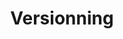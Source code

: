 ---
layout: topic
title: Versionning
permalink: /design/topics/versioning
sort: API Lifecycle_Versionning
topic_id: versioning
topic_category: API Lifecycle
topic_name: Versionning
topic_description: How to handle API versionning
guidelines:
  - guideline_id: atlassian-rest-api-design-guidelines-version-1
    guideline_title: Atlassian REST API Design Guidelines version 1
    guideline_type: website
    guideline_url: 'https://developer.atlassian.com/docs/atlassian-platform-common-components/rest-api-development/atlassian-rest-api-design-guidelines-version-1'
    guideline_company: Atlassian
    guideline_companyLogoUrl: /media/logos/atlassian.png
    guideline_companyUrl: 'https://developer.atlassian.com/'
    guideline_screenshotUrl: /media/screenshots/atlassian-rest-api-design-guidelines-version-1.png
    guideline_date: 2016-01-22T00:00:00.000Z
    guideline_reviewDate: 2016-09-01T00:00:00.000Z
    guideline__links:
      self:
        href: /design/guidelines/atlassian-rest-api-design-guidelines-version-1
      guidelineTopics:
        href: /design/guidelines/atlassian-rest-api-design-guidelines-version-1/topics
    references:
      - name: Version Control for APIs
        url: 'https://developer.atlassian.com/docs/atlassian-platform-common-components/rest-api-development/atlassian-rest-api-design-guidelines-version-1#AtlassianRESTAPIDesignGuidelinesversion1-VersionControlforAPIs'
  - guideline_id: atlassian-rest-api-policy
    guideline_title: Atlassian REST API Policy
    guideline_type: website
    guideline_url: 'https://developer.atlassian.com/display/HOME/Atlassian+REST+API+policy'
    guideline_company: Atlassian
    guideline_companyLogoUrl: /media/logos/atlassian.png
    guideline_companyUrl: 'https://developer.atlassian.com/'
    guideline_screenshotUrl: /media/screenshots/atlassian-rest-api-policy.png
    guideline_date: 2015-01-15T00:00:00.000Z
    guideline_reviewDate: 2016-09-01T00:00:00.000Z
    guideline__links:
      self:
        href: /design/guidelines/atlassian-rest-api-policy
      guidelineTopics:
        href: /design/guidelines/atlassian-rest-api-policy/topics
    references:
      - name: Compatibility policy
        url: 'https://developer.atlassian.com/display/HOME/Atlassian+REST+API+policy#AtlassianRESTAPIpolicy-Compatibilitypolicy'
      - name: Backwards compatibility
        url: 'https://developer.atlassian.com/display/HOME/Atlassian+REST+API+policy#AtlassianRESTAPIpolicy-Backwardscompatibility'
      - name: Structured representations (application/json)
        url: 'https://developer.atlassian.com/display/HOME/Atlassian+REST+API+policy#AtlassianRESTAPIpolicy-Structuredrepresentations(application/json)'
      - name: API versioning
        url: 'https://developer.atlassian.com/display/HOME/Atlassian+REST+API+policy#AtlassianRESTAPIpolicy-APIversioning'
  - guideline_id: ausdto-api-design-guide
    guideline_title: API Design Guide
    guideline_type: website
    guideline_url: 'https://apiguide.readthedocs.io/en/latest/index.html'
    guideline_company: Australian Digital Transformation Office
    guideline_companyLogoUrl: /media/logos/ausdto.png
    guideline_companyUrl: 'https://www.dto.gov.au/'
    guideline_screenshotUrl: /media/screenshots/ausdto-api-design-guide.png
    guideline_date: 2015-10-20T00:00:00.000Z
    guideline_reviewDate: 2016-08-18T00:00:00.000Z
    guideline__links:
      self:
        href: /design/guidelines/ausdto-api-design-guide
      guidelineTopics:
        href: /design/guidelines/ausdto-api-design-guide/topics
    references:
      - name: Versioning
        url: 'https://apiguide.readthedocs.io/en/latest/build_and_publish/use_RESTful_urls.html#versioning'
      - name: Use versions
        url: 'https://apiguide.readthedocs.io/en/latest/build_and_publish/versioning.html'
  - guideline_id: cisco-api-design-guide
    guideline_title: API Design Guide
    guideline_type: github
    guideline_url: 'https://github.com/CiscoDevNet/api-design-guide'
    guideline_company: Cisco
    guideline_companyLogoUrl: /media/logos/cisco.png
    guideline_companyUrl: 'http://developer.cisco.com/'
    guideline_screenshotUrl: /media/screenshots/cisco-api-design-guide.png
    guideline_date: 2015-08-21T00:00:00.000Z
    guideline_reviewDate: 2016-08-18T00:00:00.000Z
    guideline__links:
      self:
        href: /design/guidelines/cisco-api-design-guide
      guidelineTopics:
        href: /design/guidelines/cisco-api-design-guide/topics
    references:
      - name: 3.13 Versioning
        url: 'https://github.com/CiscoDevNet/api-design-guide#313-versioning'
  - guideline_id: haufe-api-styleguide
    guideline_title: Haufe API style guide
    guideline_type: github
    guideline_url: 'https://github.com/Haufe-Lexware/api-style-guide/blob/master/readme.md'
    guideline_company: Haufe
    guideline_companyLogoUrl: /media/logos/haufe.png
    guideline_companyUrl: 'http://dev.haufe.com/'
    guideline_screenshotUrl: /media/screenshots/haufe-api-styleguide.png
    guideline_date: 2015-01-15T00:00:00.000Z
    guideline_reviewDate: 2016-08-31T00:00:00.000Z
    guideline__links:
      self:
        href: /design/guidelines/haufe-api-styleguide
      guidelineTopics:
        href: /design/guidelines/haufe-api-styleguide/topics
    references:
      - name: Version
        url: 'https://github.com/Haufe-Lexware/api-style-guide/blob/master/uri-components/uri-components.md#version'
  - guideline_id: heroku-http-api-design-guide
    guideline_title: HTTP API Design Guide
    guideline_type: gitbook
    guideline_url: 'https://geemus.gitbooks.io/http-api-design/content/en/'
    guideline_company: Heroku
    guideline_companyLogoUrl: /media/logos/heroku.png
    guideline_companyUrl: 'https://devcenter.heroku.com/articles/platform-api-reference'
    guideline_screenshotUrl: /media/screenshots/heroku-http-api-design-guide.png
    guideline_date: 2016-07-05T00:00:00.000Z
    guideline_reviewDate: 2016-08-31T00:00:00.000Z
    guideline__links:
      self:
        href: /design/guidelines/heroku-http-api-design-guide
      guidelineTopics:
        href: /design/guidelines/heroku-http-api-design-guide/topics
    references:
      - name: Require Versioning in the Accepts Header
        url: 'https://geemus.gitbooks.io/http-api-design/content/en/foundations/require-versioning-in-the-accepts-header.html'
      - name: Describe stability
        url: 'https://geemus.gitbooks.io/http-api-design/content/en/artifacts/describe-stability.html'
  - guideline_id: microsoft-rest-api-guidelines
    guideline_title: Microsoft REST API Guidelines
    guideline_type: github
    guideline_url: 'https://github.com/Microsoft/api-guidelines/blob/master/Guidelines.md'
    guideline_company: Microsoft
    guideline_companyLogoUrl: /media/logos/microsoft.png
    guideline_companyUrl: 'https://opensource.microsoft.com/'
    guideline_screenshotUrl: /media/screenshots/microsoft-rest-api-guidelines.png
    guideline_date: 2016-07-19T00:00:00.000Z
    guideline_reviewDate: 2016-08-31T00:00:00.000Z
    guideline__links:
      self:
        href: /design/guidelines/microsoft-rest-api-guidelines
      guidelineTopics:
        href: /design/guidelines/microsoft-rest-api-guidelines/topics
    references:
      - name: Guidelines for existing services and versioning of services
        url: 'https://github.com/Microsoft/api-guidelines/blob/master/Guidelines.md#42-guidelines-for-existing-services-and-versioning-of-services'
      - name: Versioning
        url: 'https://github.com/Microsoft/api-guidelines/blob/master/Guidelines.md#12-versioning'
  - guideline_id: paypal-api-style-guide
    guideline_title: API Style Guide
    guideline_type: github
    guideline_url: 'https://github.com/paypal/api-standards/blob/master/api-style-guide.md'
    guideline_company: PayPal
    guideline_companyLogoUrl: /media/logos/paypal.png
    guideline_companyUrl: 'https://developer.paypal.com/'
    guideline_screenshotUrl: /media/screenshots/paypal-api-style-guide.png
    guideline_date: 2016-08-11T00:00:00.000Z
    guideline_reviewDate: 2016-08-31T00:00:00.000Z
    guideline__links:
      self:
        href: /design/guidelines/paypal-api-style-guide
      guidelineTopics:
        href: /design/guidelines/paypal-api-style-guide/topics
    references:
      - name: Version
        url: 'https://github.com/paypal/api-standards/blob/master/api-style-guide.md#version'
  - guideline_id: white-house-web-api-standards
    guideline_title: White House Web API Standards
    guideline_type: github
    guideline_url: 'https://github.com/WhiteHouse/api-standards'
    guideline_company: White House
    guideline_companyLogoUrl: /media/logos/whitehouse.png
    guideline_companyUrl: 'https://www.whitehouse.gov/developers'
    guideline_screenshotUrl: /media/screenshots/white-house-web-api-standards.png
    guideline_date: 2015-02-24T00:00:00.000Z
    guideline_reviewDate: 2016-08-18T00:00:00.000Z
    guideline__links:
      self:
        href: /design/guidelines/white-house-web-api-standards
      guidelineTopics:
        href: /design/guidelines/white-house-web-api-standards/topics
    references:
      - name: General guidelines for RESTful URLs
        url: 'https://github.com/WhiteHouse/api-standards/blob/master/README.md#general-guidelines-for-restful-urls'
      - name: Versions
        url: 'https://github.com/WhiteHouse/api-standards/blob/master/README.md#versions'
  - guideline_id: zalando-restful-api-guidelines
    guideline_title: RESTFul API Guidelines
    guideline_type: website
    guideline_url: 'http://zalando.github.io/restful-api-guidelines/'
    guideline_company: Zalando
    guideline_companyLogoUrl: /media/logos/zalando.png
    guideline_companyUrl: 'https://tech.zalando.de/'
    guideline_screenshotUrl: /media/screenshots/zalando-restful-api-guidelines.png
    guideline_date: 2016-01-22T00:00:00.000Z
    guideline_reviewDate: 2016-08-28T00:00:00.000Z
    guideline__links:
      self:
        href: /design/guidelines/zalando-restful-api-guidelines
      guidelineTopics:
        href: /design/guidelines/zalando-restful-api-guidelines/topics
    references:
      - name: Compatibility
        url: 'http://zalando.github.io/restful-api-guidelines/compatibility/Compatibility.html'
      - name: Don’t Break Backward Compatibility
        url: 'http://zalando.github.io/restful-api-guidelines/compatibility/Compatibility.html#must-dont-break-backward-compatibility'
      - name: Avoid Versioning
        url: 'http://zalando.github.io/restful-api-guidelines/compatibility/Compatibility.html#should-avoid-versioning'
      - name: Use Media Type Versioning
        url: 'http://zalando.github.io/restful-api-guidelines/compatibility/Compatibility.html#must-use-media-type-versioning'
---